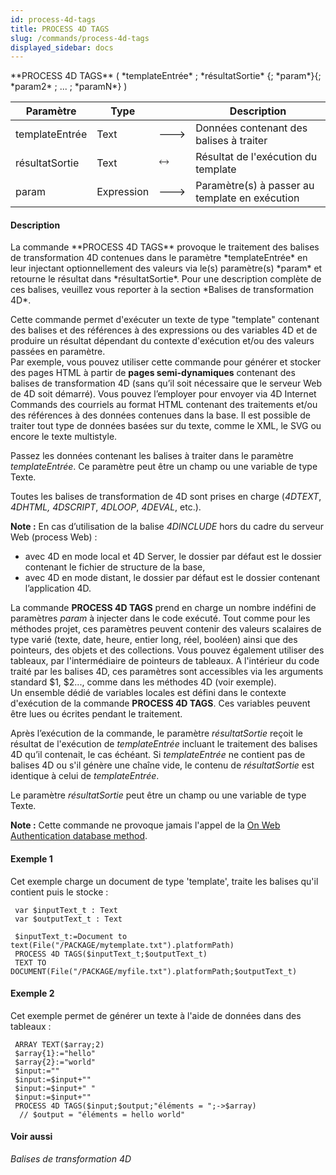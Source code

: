 ```yaml
---
id: process-4d-tags
title: PROCESS 4D TAGS
slug: /commands/process-4d-tags
displayed_sidebar: docs
---
```


<!--REF #_command_.PROCESS 4D TAGS.Syntax-->**PROCESS 4D TAGS** ( *templateEntrée* ; *résultatSortie* {; *param*}{; *param2* ; ... ; *paramN*} )<!-- END REF-->
<!--REF #_command_.PROCESS 4D TAGS.Params-->
| Paramètre | Type |  | Description |
| --- | --- | --- | --- |
| templateEntrée | Text | &#x1F852; | Données contenant des balises à traiter |
| résultatSortie | Text | &#x1F858; | Résultat de l'exécution du template |
| param | Expression | &#x1F852; | Paramètre(s) à passer au template en exécution |

<!-- END REF-->

#### Description 

<!--REF #_command_.PROCESS 4D TAGS.Summary-->La commande **PROCESS 4D TAGS** provoque le traitement des balises de transformation 4D contenues dans le paramètre *templateEntrée* en leur injectant optionnellement des valeurs via le(s) paramètre(s) *param* et retourne le résultat dans *résultatSortie*.<!-- END REF--> Pour une description complète de ces balises, veuillez vous reporter à la section *Balises de transformation 4D*.

Cette commande permet d'exécuter un texte de type "template" contenant des balises et des références à des expressions ou des variables 4D et de produire un résultat dépendant du contexte d'exécution et/ou des valeurs passées en paramètre.   
Par exemple, vous pouvez utiliser cette commande pour générer et stocker des pages HTML à partir de **pages semi-dynamiques** contenant des balises de transformation 4D (sans qu’il soit nécessaire que le serveur Web de 4D soit démarré). Vous pouvez l’employer pour envoyer via 4D Internet Commands des courriels au format HTML contenant des traitements et/ou des références à des données contenues dans la base. Il est possible de traiter tout type de données basées sur du texte, comme le XML, le SVG ou encore le texte multistyle.

Passez les données contenant les balises à traiter dans le paramètre *templateEntrée*. Ce paramètre peut être un champ ou une variable de type Texte. 

Toutes les balises de transformation de 4D sont prises en charge (*4DTEXT*, *4DHTML, 4DSCRIPT*, *4DLOOP*, *4DEVAL*, etc.).

**Note :** En cas d’utilisation de la balise *4DINCLUDE* hors du cadre du serveur Web (process Web) :

* avec 4D en mode local et 4D Server, le dossier par défaut est le dossier contenant le fichier de structure de la base,
* avec 4D en mode distant, le dossier par défaut est le dossier contenant l’application 4D.

La commande **PROCESS 4D TAGS** prend en charge un nombre indéfini de paramètres *param* à injecter dans le code exécuté. Tout comme pour les méthodes projet, ces paramètres peuvent contenir des valeurs scalaires de type varié (texte, date, heure, entier long, réel, booléen) ainsi que des pointeurs, des objets et des collections. Vous pouvez également utiliser des tableaux, par l'intermédiaire de pointeurs de tableaux. A l'intérieur du code traité par les balises 4D, ces paramètres sont accessibles via les arguments standard $1, $2..., comme dans les méthodes 4D (voir exemple).  
Un ensemble dédié de variables locales est défini dans le contexte d'exécution de la commande **PROCESS 4D TAGS**. Ces variables peuvent être lues ou écrites pendant le traitement.

Après l’exécution de la commande, le paramètre *résultatSortie* reçoit le résultat de l'exécution de *templateEntrée* incluant le traitement des balises 4D qu’il contenait, le cas échéant. Si *templateEntrée* ne contient pas de balises 4D ou s'il génère une chaîne vide, le contenu de *résultatSortie* est identique à celui de *templateEntrée*.

Le paramètre *résultatSortie* peut être un champ ou une variable de type Texte.

**Note :** Cette commande ne provoque jamais l'appel de la [On Web Authentication database method](on-web-authentication-database-method.md).

#### Exemple 1 

Cet exemple charge un document de type 'template', traite les balises qu'il contient puis le stocke :

```4d
 var $inputText_t : Text
 var $outputText_t : Text
 
 $inputText_t:=Document to text(File("/PACKAGE/mytemplate.txt").platformPath)
 PROCESS 4D TAGS($inputText_t;$outputText_t)
 TEXT TO DOCUMENT(File("/PACKAGE/myfile.txt").platformPath;$outputText_t)
```

#### Exemple 2 

Cet exemple permet de générer un texte à l'aide de données dans des tableaux :

```4d
 ARRAY TEXT($array;2)
 $array{1}:="hello"
 $array{2}:="world"
 $input:=""
 $input:=$input+""
 $input:=$input+" "
 $input:=$input+""
 PROCESS 4D TAGS($input;$output;"éléments = ";->$array)
  // $output = "éléments = hello world"
```

#### Voir aussi 

*Balises de transformation 4D*  